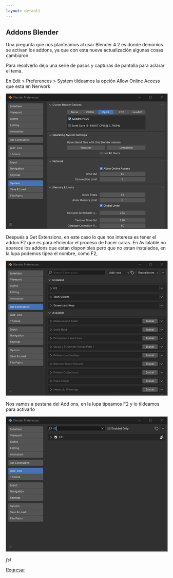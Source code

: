 ```yaml
---
layout: default
---
```


## Addons Blender

Una pregunta que nos planteamos al usar Blender 4.2 es donde demonios se activan los addons, ya que con esta nueva actualización algunas cosas cambiaron.

Para resolverlo dejo una serie de pasos y capturas de pantalla para aclarar el tema.

En Edit >  Preferences > System tildeamos la opción Allow Online Access que esta en Nerwork

![Allow Online Access](./assets/blenderimg/network.png)

Después a Get Extensions, en este caso lo que nos interesa es tener el addon F2 que es para eficientar el proceso de hacer caras. En Avilalable no aparece los addons que estan disponibles pero que no estan instalados, en la lupa podemos tipea el nombre, como F2, 

![F2](./assets/blenderimg/f2.png)

Nos vamos a pestana  del Add ons, en la lupa tipeamos F2 y lo tildeamos para activarlo

![Activado](./assets/blenderimg/tildeado.png)

_fsl_

[Regresar](./)
